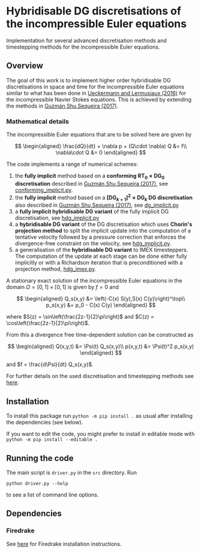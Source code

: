 # Hybridisable DG discretisations of the incompressible Euler equations

Implementation for several advanced discretisation methods and timestepping methods for the incompressible Euler equations.

## Overview
The goal of this work is to implement higher order hybridisable DG discretisations in space and time for the incompressible Euler equations similar to what has been done in [Ueckermann and Lermusiaux (2016)](https://www.sciencedirect.com/science/article/pii/S0021999115007688?casa_token=aQP8a2IuX-MAAAAA:7KlvJnlSAoFO229d61uDrHxbyoJiYnoeE7laDV0pfrGDENnq4cmYVRGkXLTZuZnbmkX19hF_lQ) for the incompressible Navier Stokes equations. This is achieved by extending the methods in [Guzmán,Shu,Sequeira (2017)](https://academic.oup.com/imajna/article/37/4/1733/2670304?login=false).

### Mathematical details

The incompressible Euler equations that are to be solved here are given by

$$
\begin{aligned}
\frac{dQ}{dt} + \nabla p + (Q\cdot \nabla) Q &= f\\
\nabla\cdot Q &= 0
\end{aligned}
$$

The code implements a range of numerical schemes:

1. the **fully implicit** method based on a **conforming $\text{RT}_0\times \text{DG}_0$ discretisation** described in [Guzmán,Shu,Sequeira (2017)](https://academic.oup.com/imajna/article/37/4/1733/2670304?login=false), see [conforming_implicit.py](src/timesteppers/conforming_implicit.py).
1. the **fully implicit** method based on a **$[\text{DG}_{k+1}]^2\times \text{DG}_k$ DG discretisation** also described in [Guzmán,Shu,Sequeira (2017)](https://academic.oup.com/imajna/article/37/4/1733/2670304?login=false), see [dg_implicit.py](src/timesteppers/dg_implicit.py)
1. a **fully implicit hybridisable DG variant** of the fully implicit DG discretisation, see [hdg_implicit.py](src/timesteppers/hdg_implicit.py)
1. a **hybridisable DG variant** of the DG discretisation which uses **Chorin's projection method** to split the implicit update into the computation of a tentative velocity followed by a pressure correction that enforces the divergence-free constraint on the velocity, see [hdg_implicit.py](src/timesteppers/hdg_implicit.py).
1. a generalisation of the **hybridisable DG variant** to IMEX timesteppers. The computation of the update at each stage can be done either fully implicitly or with a Richardson iteration that is preconditioned with a projection method, [hdg_imex.py](src/timesteppers/hdg_imex.py).

A stationary exact solution of the incompressible Euler equations in the domain $\Omega = [0,1]\times [0,1]$ is given by $f = 0$ and

$$
\begin{aligned}
    Q_s(x,y) &= \left(-C(x) S(y),S(x) C(y)\right)^\top\\
    p_s(x,y) &= p_0 - C(x) C(y)
\end{aligned}
$$

where $S(z) = \sin\left(\frac{2z-1}{2}\pi\right)$ and $C(z) = \cos\left(\frac{2z-1}{2}\pi\right)$.

From this a divergence free time-dependent solution can be constructed as

$$
\begin{aligned}
    Q(x,y,t) &= \Psi(t) Q_s(x,y)\\
    p(x,y,t) &= \Psi(t)^2 p_s(x,y)
\end{aligned}
$$

and $f = \frac{d\Psi}{dt} Q_s(x,y)$.

For further details on the used discretisation and timestepping methods see [here](https://github.com/eikehmueller/IncompressibleEulerHDG/blob/gh-pages/discretisation.pdf).

## Installation
To install this package run 
```python -m pip install .```
as usual after installing the dependencies (see below).

If you want to edit the code, you might prefer to install in editable mode with
```python -m pip install --editable .```

## Running the code
The main script is `driver.py` in the `src` directory. Run

```
python driver.py --help
```

to see a list of command line options.

## Dependencies
### Firedrake
See [here](https://www.firedrakeproject.org/download.html) for Firedrake installation instructions.